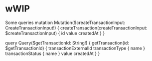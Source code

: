 # wWIP
Some queries
mutation Mutation($createTransactionInput: CreateTransactionInput!) {
  createTransaction(createTransactionInput: $createTransactionInput) {
    id
    value
    createdAt
  }
}

query Query($getTransactionId: String!) {
  getTransaction(id: $getTransactionId) {
    transactionExternalId
    transactionType {
      name
    }
    transactionStatus {
      name
    }
    value
    createdAt
  }
}
